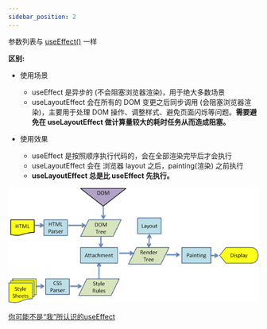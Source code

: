 ```yaml
---
sidebar_position: 2
---
```


参数列表与 [useEffect()](./useEffect.md) 一样

**区别:**

- 使用场景
  - useEffect 是异步的 (不会阻塞浏览器渲染)，用于绝大多数场景
  - useLayoutEffect 会在所有的 DOM 变更之后同步调用 (会阻塞浏览器渲染)，主要用于处理 DOM 操作、调整样式、避免页面闪烁等问题。**需要避免在 useLayoutEffect 做计算量较大的耗时任务从而造成阻塞。**

- 使用效果
  - useEffect 是按照顺序执行代码的，会在全部渲染完毕后才会执行
  - useLayoutEffect 会在 浏览器 layout 之后，painting(渲染) 之前执行
  - **useLayoutEffect 总是比 useEffect 先执行。**

![layout-paint.png](./images/layout-paint.png)

[你可能不是“我”所认识的useEffect](https://imweb.io/topic/5cd845cadcd62f86299fcd76)
